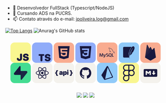 - 🔭 Desenvolvedor FullStack (Typescript/NodeJS)
- 🌱 Cursando ADS na PUCRS.
- 📫 Contato através do e-mail: jpoliveira.log@gmail.com

[![Top Langs](https://github-readme-stats.vercel.app/api/top-langs/?username=silvaoliveirajoao&layout=donut&theme=onedark&custom_title=Linguagens%20mais%20utilizadas)](https://github.com/anuraghazra/github-readme-stats)
![Anurag's GitHub stats](https://github-readme-stats.vercel.app/api?username=silvaoliveirajoao&show_icons=true&theme=onedark)
## 

<div style="display: inline-block" align="center">
<img align="center" alt="JavaScript" height="64" width="64" src="https://github.com/Nighty3098/DevIcons/blob/main/badges/badges_javascript.png?raw=true" />
<img align="center" alt="TypeScript" height="64" width="64" src="https://github.com/Nighty3098/DevIcons/blob/main/badges/badges_typescript.png?raw=true" />
<img align="center" alt="HTML" height="64" width="64" src="https://github.com/Nighty3098/DevIcons/blob/main/badges/badges_html.png?raw=true" />
<img align="center" alt="CSS" height="64" width="64" src="https://github.com/Nighty3098/DevIcons/blob/main/badges/badges_css.png?raw=true" />
<img align="center" alt="MySQL" height="64" width="64" src="https://github.com/Nighty3098/DevIcons/blob/main/badges/badges_sql.png?raw=true" />
<img align="center" alt="SQLite" height="64" width="64" src="https://github.com/Nighty3098/DevIcons/blob/main/badges/badges_sqlite.png?raw=true" />
<img align="center" alt="Firebase" height="64" width="64" src="https://github.com/Nighty3098/DevIcons/blob/main/badges/badges_firebase.png?raw=true" />
<img align="center" alt="Supabase" height="64" width="64" src="https://github.com/Nighty3098/DevIcons/blob/main/badges/badges_supabase.png?raw=true" />
<img align="center" alt="React" height="64" width="64" src="https://github.com/Nighty3098/DevIcons/blob/main/badges/badges_react.png?raw=true" />
<img align="center" alt="APIs" height="64" width="64" src="https://github.com/Nighty3098/DevIcons/blob/main/badges/badges_api.png?raw=true" />
<img align="center" alt="GitHub" height="64" width="64" src="https://github.com/Nighty3098/DevIcons/blob/main/badges/badges_git.png?raw=true" />
<img align="center" alt="PrismaORM" height="64" width="64" src="https://github.com/Nighty3098/DevIcons/blob/main/badges/badges_prisma.png?raw=true" />
<img align="center" alt="Figma" height="64" width="64" src="https://github.com/Nighty3098/DevIcons/blob/main/badges/badges_figma.png?raw=true" />
<img align="center" alt="Markdown" height="64" width="64" src="https://github.com/Nighty3098/DevIcons/blob/main/badges/badges_markdown.png?raw=true" />
</div>

##

<div align="center">
  <a href="mailto:jpoliveira.log@gmail.com" target="_blank"><img src="https://img.shields.io/badge/Gmail-D14836?style=for-the-badge&logo=gmail&logoColor=white" target="_blank"></a>
  <a href="https://www.linkedin.com/in/silvaoliveirajoao/" target="_blank"><img src="https://img.shields.io/badge/LinkedIn-0077B5?style=for-the-badge&logo=linkedin&logoColor=white" target="_blank"></a>
  <a href="https://www.instagram.com/highjhones/" target="_blank"><img src="https://img.shields.io/badge/Instagram-E4405F?style=for-the-badge&logo=instagram&logoColor=white" target="_blank"></a>
</div>
